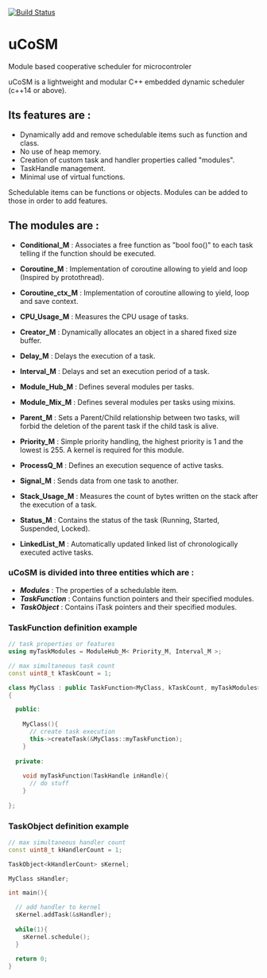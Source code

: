 [![Build Status](https://travis-ci.com/ThomasAUB/uCoSM.svg?branch=master)](https://travis-ci.com/ThomasAUB/uCoSM)

# uCoSM
Module based cooperative scheduler for microcontroler

  uCoSM is a lightweight and modular C++ embedded dynamic scheduler (c++14 or above). 
  
## Its features are :
  
 - Dynamically add and remove schedulable items such as function and class.
 - No use of heap memory.
 - Creation of custom task and handler properties called "modules".
 - TaskHandle management.
 - Minimal use of virtual functions.
   
  
  Schedulable items can be functions or objects. 
  Modules can be added to those in order to add features.
  
## The modules are :
      
 - **Conditional_M** : Associates a free function as "bool foo()" to each task telling if the function should be executed.
    
 - **Coroutine_M** : Implementation of coroutine allowing to yield and loop (Inspired by protothread).
    
 - **Coroutine_ctx_M** : Implementation of coroutine allowing to yield, loop and save context.
    
    
 - **CPU_Usage_M** : Measures the CPU usage of tasks.
    
    
 - **Creator_M**        : Dynamically allocates an object in a shared fixed size buffer.
    
    
 - **Delay_M**          : Delays the execution of a task.
    
    
 - **Interval_M**       : Delays and set an execution period of a task.
    
    
 - **Module_Hub_M**     : Defines several modules per tasks.
    
    
 - **Module_Mix_M**     : Defines several modules per tasks using mixins.
    
    
 - **Parent_M**         : Sets a Parent/Child relationship between two tasks, will forbid the deletion of the parent task if the child task is alive. 
                          
 - **Priority_M**       : Simple priority handling, the highest priority is 1 and the lowest is 255. A kernel is required for this module.
        
 - **ProcessQ_M**       : Defines an execution sequence of active tasks.
    
    
 - **Signal_M**         : Sends data from one task to another.
    
    
 - **Stack_Usage_M**      : Measures the count of bytes written on the stack after the execution of a task.
    
    
 - **Status_M**         : Contains the status of the task (Running, Started, Suspended, Locked).
            
            
 - **LinkedList_M**     : Automatically updated linked list of chronologically executed active tasks.
    
   
   
  

### uCoSM is divided into three entities which are :
  
 - ***Modules***     : The properties of a schedulable item.
 - ***TaskFunction*** : Contains function pointers and their specified modules.
 - ***TaskObject***      : Contains iTask pointers and their specified modules.
          
        
### TaskFunction definition example
```cpp
// task properties or features
using myTaskModules = ModuleHub_M< Priority_M, Interval_M >;

// max simultaneous task count
const uint8_t kTaskCount = 1;

class MyClass : public TaskFunction<MyClass, kTaskCount, myTaskModules>
{

  public:
  
    MyClass(){
      // create task execution
      this->createTask(&MyClass::myTaskFunction);
    }
  
  private:
  
    void myTaskFunction(TaskHandle inHandle){
      // do stuff
    }
    
};
```
### TaskObject definition example
```cpp
// max simultaneous handler count
const uint8_t kHandlerCount = 1;

TaskObject<kHandlerCount> sKernel;

MyClass sHandler;

int main(){

  // add handler to kernel
  sKernel.addTask(&sHandler);
  
  while(1){
    sKernel.schedule();
  }
  
  return 0;
}
```
